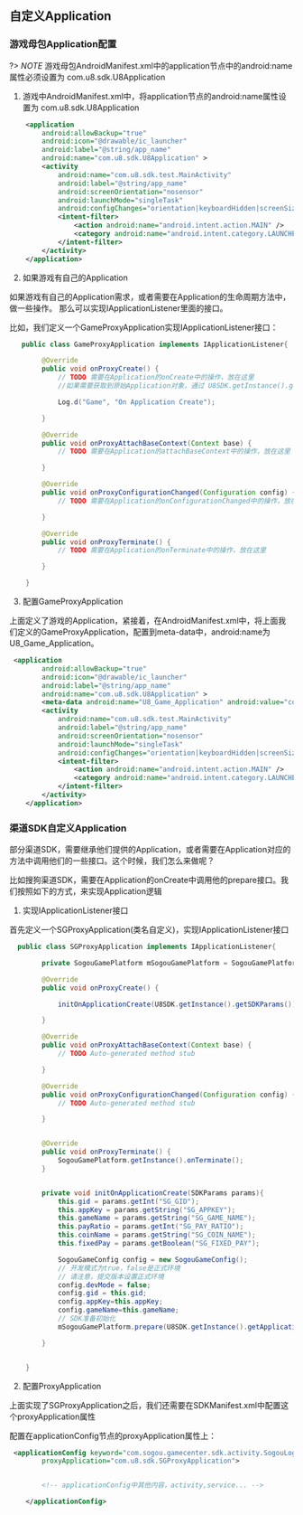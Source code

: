 ## 自定义Application
### 游戏母包Application配置

?> _NOTE_  游戏母包AndroidManifest.xml中的application节点中的android:name属性必须设置为 com.u8.sdk.U8Application

1. 游戏中AndroidManifest.xml中，将application节点的android:name属性设置为 com.u8.sdk.U8Application

```xml
    <application
        android:allowBackup="true"
        android:icon="@drawable/ic_launcher"
        android:label="@string/app_name"
        android:name="com.u8.sdk.U8Application" >
        <activity
            android:name="com.u8.sdk.test.MainActivity"
            android:label="@string/app_name" 
            android:screenOrientation="nosensor"
            android:launchMode="singleTask"
            android:configChanges="orientation|keyboardHidden|screenSize">
            <intent-filter>
                <action android:name="android.intent.action.MAIN" />
                <category android:name="android.intent.category.LAUNCHER" />
            </intent-filter>
        </activity>        
    </application>

```
2. 如果游戏有自己的Application

如果游戏有自己的Application需求，或者需要在Application的生命周期方法中，做一些操作。 那么可以实现IApplicationListener里面的接口。

比如，我们定义一个GameProxyApplication实现IApplicationListener接口：

```java
   public class GameProxyApplication implements IApplicationListener{

        @Override
        public void onProxyCreate() {
            // TODO 需要在Application的onCreate中的操作，放在这里
            //如果需要获取到原始Application对象，通过 U8SDK.getInstance().getApplication()来获取

            Log.d("Game", "On Application Create");

        }

        @Override
        public void onProxyAttachBaseContext(Context base) {
            // TODO 需要在Application的attachBaseContext中的操作，放在这里

        }

        @Override
        public void onProxyConfigurationChanged(Configuration config) {
            // TODO 需要在Application的onConfigurationChanged中的操作，放在这里

        }

        @Override
        public void onProxyTerminate() {
            // TODO 需要在Application的onTerminate中的操作，放在这里

        }

    }
```

3. 配置GameProxyApplication

上面定义了游戏的Application，紧接着，在AndroidManifest.xml中，将上面我们定义的GameProxyApplication，配置到meta-data中，android:name为U8_Game_Application。
```xml
 <application
        android:allowBackup="true"
        android:icon="@drawable/ic_launcher"
        android:label="@string/app_name"
        android:name="com.u8.sdk.U8Application" >
        <meta-data android:name="U8_Game_Application" android:value="com.u8.sdk.test.GameProxyApplication" />
        <activity
            android:name="com.u8.sdk.test.MainActivity"
            android:label="@string/app_name" 
            android:screenOrientation="nosensor"
            android:launchMode="singleTask"
            android:configChanges="orientation|keyboardHidden|screenSize">
            <intent-filter>
                <action android:name="android.intent.action.MAIN" />
                <category android:name="android.intent.category.LAUNCHER" />
            </intent-filter>
        </activity>  
    </application>

```
### 渠道SDK自定义Application
   部分渠道SDK，需要继承他们提供的Application，或者需要在Application对应的方法中调用他们的一些接口。这个时候，我们怎么来做呢？
   
   比如搜狗渠道SDK，需要在Application的onCreate中调用他的prepare接口。我们按照如下的方式，来实现Application逻辑
   
   1. 实现IApplicationListener接口
   
   首先定义一个SGProxyApplication(类名自定义)，实现IApplicationListener接口

```java
  public class SGProxyApplication implements IApplicationListener{

        private SogouGamePlatform mSogouGamePlatform = SogouGamePlatform.getInstance();

        @Override
        public void onProxyCreate() {

            initOnApplicationCreate(U8SDK.getInstance().getSDKParams());

        }

        @Override
        public void onProxyAttachBaseContext(Context base) {
            // TODO Auto-generated method stub

        }

        @Override
        public void onProxyConfigurationChanged(Configuration config) {
            // TODO Auto-generated method stub

        }


        @Override
        public void onProxyTerminate() {
            SogouGamePlatform.getInstance().onTerminate();
        }


        private void initOnApplicationCreate(SDKParams params){
            this.gid = params.getInt("SG_GID");
            this.appKey = params.getString("SG_APPKEY");
            this.gameName = params.getString("SG_GAME_NAME");
            this.payRatio = params.getInt("SG_PAY_RATIO");
            this.coinName = params.getString("SG_COIN_NAME");
            this.fixedPay = params.getBoolean("SG_FIXED_PAY");

            SogouGameConfig config = new SogouGameConfig();     
            // 开发模式为true，false是正式环境
            // 请注意，提交版本设置正式环境 
            config.devMode = false;
            config.gid = this.gid;
            config.appKey=this.appKey;
            config.gameName=this.gameName;
            // SDK准备初始化
            mSogouGamePlatform.prepare(U8SDK.getInstance().getApplication(), config);

        }


    }

```
2. 配置ProxyApplication

上面实现了SGProxyApplication之后，我们还需要在SDKManifest.xml中配置这个proxyApplication属性

配置在applicationConfig节点的proxyApplication属性上：
```xml
 <applicationConfig keyword="com.sogou.gamecenter.sdk.activity.SogouLoginActivity" 
        proxyApplication="com.u8.sdk.SGProxyApplication">


        <!-- applicationConfig中其他内容，activity,service... -->

    </applicationConfig>
```
